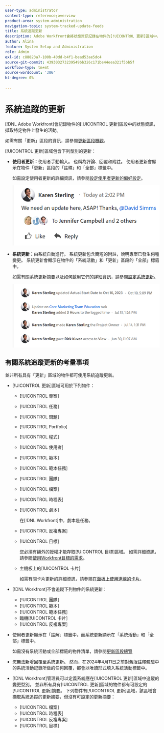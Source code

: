 ```yaml
---
user-type: administrator
content-type: reference;overview
product-area: system-administration
navigation-topic: system-tracked-update-feeds
title: 系統追蹤更新
description: Adobe Workfront會將狀態資訊記錄在物件的[!UICONTROL 更新]區域中，藉此擷取特定物件上發生的活動。
author: Alina
feature: System Setup and Administration
role: Admin
exl-id: c88823a7-100b-40dd-b4f1-bead53ae5dc4
source-git-commit: 439303273239549bb326c171be44eea321f5bb5f
workflow-type: tm+mt
source-wordcount: '386'
ht-degree: 0%

---
```


# 系統追蹤的更新

<!-- Audited: April, 2024-->

<!--
<span class="preview">The highlighted information on this page refers to functionality not yet generally available. It is available only in the Preview environment for all customers, or in the Production environment for customers who enabled fast releases.</span>

<span class="preview">For information about fast releases, see [Enable or disable fast releases for your organization](/help/quicksilver/administration-and-setup/set-up-workfront/configure-system-defaults/enable-fast-release-process.md).</span>

<span class="preview">For information about the current release, see [Second Quarter 2024 release overview](/help/quicksilver/product-announcements/product-releases/24-q2-release-activity/24-q2-release-overview.md).</span>-->

[!DNL Adobe Workfront]會記錄物件的[!UICONTROL 更新]區段中的狀態資訊，擷取特定物件上發生的活動。

如需有關「更新」區段的資訊，請參閱[更新區段概觀](/help/quicksilver/workfront-basics/updating-work-items-and-viewing-updates/updates-tab-overview.md)。

[!UICONTROL 更新]區域包含下列型別的更新：

* **使用者更新：**&#x200B;使用者手動輸入。 也稱為評論、回覆和附註。 使用者更新會顯示在物件「更新」區段的「註釋」和「全部」標籤中。

  如需設定使用者更新的詳細資訊，請參閱[設定使用者更新的偏好設定](../../../administration-and-setup/set-up-workfront/system-tracked-update-feeds/configure-preferences-user-updates.md)。

  ![](assets/updates-qs-350x125.png)

* **系統更新：**&#x200B;由系統自動進行。 系統更新包含簡短的附註，說明專案已發生何種變更。 系統更新會顯示在物件的「系統活動」和「更新」區段的「全部」標籤中。

  如需有關系統更新摘要以及如何啟用它們的詳細資訊，請參閱[設定系統更新](../../../administration-and-setup/set-up-workfront/system-tracked-update-feeds/configure-system-updates.md)。

  ![](assets/system-updates-example-unified-stream.png)


  <!--
  DRAFTED IN FLARE:
  Timestamps for system updates are based on your operating system's timezone.
  
  -->

## 有關系統追蹤更新的考量事項

並非所有具有「更新」區域的物件都可使用系統追蹤更新。

* [!UICONTROL 更新]區域可用於下列物件：

   * [!UICONTROL 專案]
   * [!UICONTROL 任務]
   * [!UICONTROL 問題]
   * [!UICONTROL Portfolio]
   * [!UICONTROL 程式]
   * [!UICONTROL 使用者]
   * [!UICONTROL 範本]
   * [!UICONTROL 範本任務]
   * [!UICONTROL 團隊]
   * [!UICONTROL 檔案]
   * [!UICONTROL 時程表]
   * [!UICONTROL 劇本]

     在[!DNL Workfront]中，劇本是任務。
   * [!UICONTROL 反複專案]
   * [!UICONTROL 目標]

     您必須有額外的授權才能存取[!UICONTROL 目標]區域。 如需詳細資訊，請參閱[使用Workfront目標的需求](../../../workfront-goals/goal-management/access-needed-for-wf-goals.md)。
   * 主機板上的[!UICONTROL 卡片]

     如需有關卡片更新的詳細資訊，請參閱[在面板上使用連線的卡片](../../../agile/get-started-with-boards/connected-cards.md)。

* [!DNL Workfront]不會追蹤下列物件的系統更新：

   * [!UICONTROL 團隊]
   * [!UICONTROL 範本]
   * [!UICONTROL 範本任務]
   * 臨機[!UICONTROL 卡片]
   * [!UICONTROL 反複專案]


<!--hiding this bit because this is not true, at this time (August 2023). Users with a Work or Review license can see system updates by default as well.

Your [!DNL Workfront] license determines whether system updates display by default in the [!UICONTROL Updates] area of objects. [!DNL Workfront] users with a [!UICONTROL Plan] license have system updates displayed in the [!UICONTROL Updates] area by default. However, users can filter out system updates, as described in the [Enable or disable system updates](../../../workfront-basics/updating-work-items-and-viewing-updates/update-work.md#enable) section in [Update work](../../../workfront-basics/updating-work-items-and-viewing-updates/update-work.md). All other [!DNL Workfront] licenses filter system updates by default.
-->

* 使用者更新顯示在「註解」標籤中，而系統更新顯示在「系統活動」和「全部」標籤中。

  如需沒有系統活動或全部標籤的物件清單，請參閱[更新區段總覽](/help/quicksilver/workfront-basics/updating-work-items-and-viewing-updates/updates-tab-overview.md)

* 您無法新增回覆至系統更新。 然而，在2024年4月11日之前對舊版註釋體驗中的系統活動記錄所做的任何回覆，都會以唯讀形式填入系統活動標籤中。

<!--
* The following are differences between the new and the legacy commenting experience: 

   * When using the new commenting experience, user updates display in the Comments tab and system updates display in the System Activity <span class="preview">and the All</span> tabs.  

      For more information about the new commenting experience, see [New commenting experience](../../../product-announcements/betas/new-commenting-experience-beta/unified-commenting-experience.md).

      <span class="preview">For a list of objects that do not have the System Activity or the All tabs, see [Update section overview](/help/quicksilver/workfront-basics/updating-work-items-and-viewing-updates/updates-tab-overview.md)</span>

   * <span class="preview">When using the new commenting experience, you cannot add a comment to a system update. However, any replies made to system activity records in the legacy commenting experience are populated on the System Activity tab as read-only in the new commenting experience.</span>
   * When using the legacy commenting experience, the system and user updates display in one continuous feed. 

   * When using the legacy commenting experience, users can view system updates by default or they can choose to not display them. Disabling system updates is not possible when using the new commenting experience. 

      For information about disabling the display of system updates, see the section [Enable or disable system updates](../../../workfront-basics/updating-work-items-and-viewing-updates/update-work.md#enable) in the article [Update work](../../../workfront-basics/updating-work-items-and-viewing-updates/update-work.md).  

   * <span class="preview">The legacy commenting experience has been disabled in the Preview environment. For more information, see [Second Quarter 2024 Update stream and notification enhancements](/help/quicksilver/product-announcements/product-releases/24-q2-release-activity/24-q2-update-stream-enhancements.md).</span>
-->

* [!DNL Workfront]管理員可以定義系統應在[!UICONTROL 更新]區域中追蹤的變更型別。 並非所有具有[!UICONTROL 更新]區域的物件都有可設定的[!UICONTROL 更新]摘要。 下列物件有[!UICONTROL 更新]區域，該區域會擷取系統追蹤的更新摘要，但沒有可設定的更新摘要：

   * [!UICONTROL 檔案]
   * [!UICONTROL 時程表]
   * [!UICONTROL 反複專案]
   * [!UICONTROL 目標]


